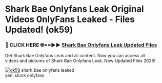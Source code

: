 # Shark Bae Onlyfans Leak Original Videos 0nlyFans Leaked - Files Updated! (ok59)

<h3>🔴 CLICK HERE 🌐==►► <a href="https://tinyurl.com/2jnfzry5" rel="nofollow">Shark Bae Onlyfans Leak Updated Files</a></h3>

Get Shark Bae Onlyfans Leak and all content. Now you can access all videos and pictures of Shark Bae Onlyfans Leak. New Updated Files 2025!

[![ok59](https://i.imgur.com/GyGTBgg.gif)](https://tinyurl.com/2jnfzry5)
shark bae onlyfans leaked<br>
yeni shark onlyfans